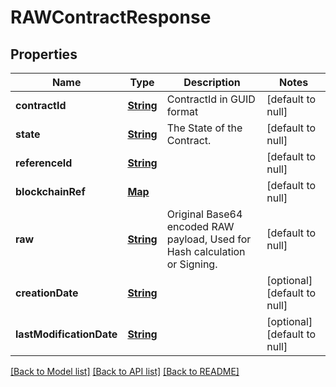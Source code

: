 # RAWContractResponse
## Properties

Name | Type | Description | Notes
------------ | ------------- | ------------- | -------------
**contractId** | [**String**](string.md) | ContractId in GUID format | [default to null]
**state** | [**String**](string.md) | The State of the Contract. | [default to null]
**referenceId** | [**String**](string.md) |  | [default to null]
**blockchainRef** | [**Map**](object.md) |  | [default to null]
**raw** | [**String**](string.md) | Original Base64 encoded RAW payload, Used for Hash calculation or Signing. | [default to null]
**creationDate** | [**String**](string.md) |  | [optional] [default to null]
**lastModificationDate** | [**String**](string.md) |  | [optional] [default to null]

[[Back to Model list]](../README.md#documentation-for-models) [[Back to API list]](../README.md#documentation-for-api-endpoints) [[Back to README]](../README.md)

